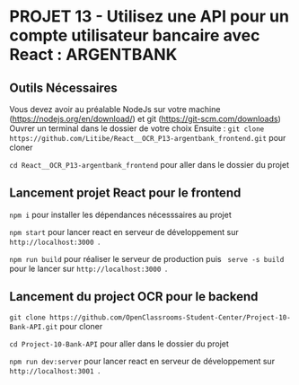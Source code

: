 # PROJET 13 - Utilisez une API pour un compte utilisateur bancaire avec React : ARGENTBANK
## Outils Nécessaires 
Vous devez avoir au préalable NodeJs sur votre machine (https://nodejs.org/en/download/) et git (https://git-scm.com/downloads)
Ouvrer un terminal dans le dossier de votre choix
Ensuite : 
`git clone https://github.com/Litibe/React__OCR_P13-argentbank_frontend.git` pour cloner

`cd React__OCR_P13-argentbank_frontend` pour aller dans le dossier du projet

## Lancement projet React pour le frontend
` npm i ` pour installer les dépendances nécesssaires au projet

` npm start ` pour lancer react en serveur de développement sur `http://localhost:3000 `.

`npm run build` pour réaliser le serveur de production puis ` serve -s build` pour le lancer sur  `http://localhost:3000 `.


## Lancement du project OCR pour le backend

`git clone https://github.com/OpenClassrooms-Student-Center/Project-10-Bank-API.git` pour cloner

`cd Project-10-Bank-API` pour aller dans le dossier du projet

` npm run dev:server ` pour lancer react en serveur de développement sur `http://localhost:3001 `.
